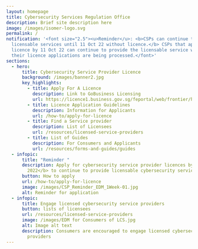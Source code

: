 ```yaml
---
layout: homepage
title: Cybersecurity Services Regulation Office
description: Brief site description here
image: /images/isomer-logo.svg
permalink: /
notification: '<font size="2.5"><u>Reminder</u>: <b>CSPs can continue to provide
  licensable services until 11 Oct 22 without licence.</b> CSPs that apply for
  licence by 11 Oct 22 can continue to provide the licensable service while
  their licence applications are being processed.</font>'
sections:
  - hero:
      title: Cybersecurity Service Provider Licence
      background: /images/banner2.jpg
      key_highlights:
        - title: Apply For A Licence
          description: Link to GoBusiness Licensing
          url: https://licence1.business.gov.sg/feportal/web/frontier/home
        - title: Licence Application Guidelines
          description: Information for Applicants
          url: /how-to/apply-for-licence
        - title: Find a Service provider
          description: List of Licensees
          url: /resources/licensed-service-providers
        - title: List of Guides
          description: For Consumers and Applicants
          url: /resources/forms-and-guides/guides
  - infopic:
      title: "Reminder "
      description: Apply for cybersecurity service provider licences by <b>11 October
        2022</b> to continue to provide licensable cybersecurity services
      button: How to apply
      url: /how-to/apply-for-licence
      image: /images/CSP_Reminder_EDM_1Week-01.jpg
      alt: Reminder for application
  - infopic:
      title: Engage licensed cybersecurity service providers
      button: lists of licensees
      url: /resources/licensed-service-providers
      image: /images/EDM for Consumers of LCS.jpg
      alt: Image alt text
      description: Consumers are encouraged to engage licensed cybersecurity service
        providers
---
```

